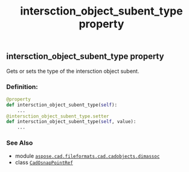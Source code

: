 ﻿---
title: intersction_object_subent_type property
second_title: Aspose.CAD for Python via .NET API References
description: 
type: docs
weight: 90
url: /python-net/aspose.cad.fileformats.cad.cadobjects.dimassoc/cadosnappointref/intersction_object_subent_type/
is_root: false
---

## intersction_object_subent_type property


Gets or sets the type of the intersction object subent.
### Definition:
```python
@property
def intersction_object_subent_type(self):
    ...
@intersction_object_subent_type.setter
def intersction_object_subent_type(self, value):
    ...
```

### See Also
* module [`aspose.cad.fileformats.cad.cadobjects.dimassoc`](../../)
* class [`CadOsnapPointRef`](/cad/python-net/aspose.cad.fileformats.cad.cadobjects.dimassoc/cadosnappointref)
